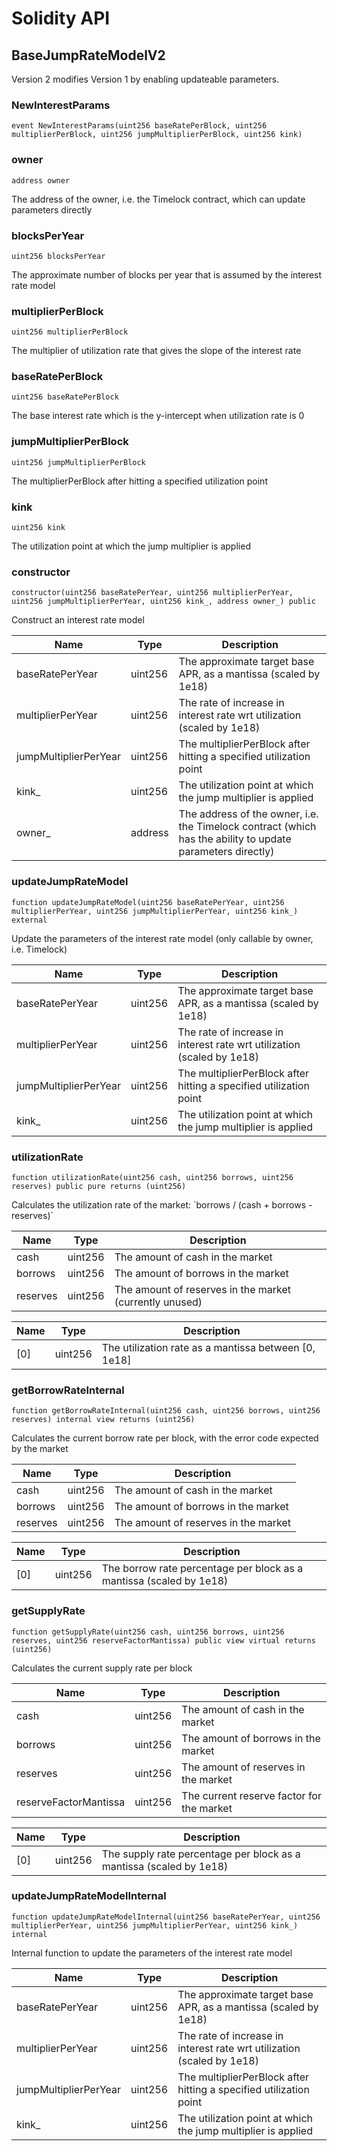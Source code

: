 # Solidity API

## BaseJumpRateModelV2

Version 2 modifies Version 1 by enabling updateable parameters.

### NewInterestParams

```solidity
event NewInterestParams(uint256 baseRatePerBlock, uint256 multiplierPerBlock, uint256 jumpMultiplierPerBlock, uint256 kink)
```

### owner

```solidity
address owner
```

The address of the owner, i.e. the Timelock contract, which can update parameters directly

### blocksPerYear

```solidity
uint256 blocksPerYear
```

The approximate number of blocks per year that is assumed by the interest rate model

### multiplierPerBlock

```solidity
uint256 multiplierPerBlock
```

The multiplier of utilization rate that gives the slope of the interest rate

### baseRatePerBlock

```solidity
uint256 baseRatePerBlock
```

The base interest rate which is the y-intercept when utilization rate is 0

### jumpMultiplierPerBlock

```solidity
uint256 jumpMultiplierPerBlock
```

The multiplierPerBlock after hitting a specified utilization point

### kink

```solidity
uint256 kink
```

The utilization point at which the jump multiplier is applied

### constructor

```solidity
constructor(uint256 baseRatePerYear, uint256 multiplierPerYear, uint256 jumpMultiplierPerYear, uint256 kink_, address owner_) public
```

Construct an interest rate model

| Name | Type | Description |
| ---- | ---- | ----------- |
| baseRatePerYear | uint256 | The approximate target base APR, as a mantissa (scaled by 1e18) |
| multiplierPerYear | uint256 | The rate of increase in interest rate wrt utilization (scaled by 1e18) |
| jumpMultiplierPerYear | uint256 | The multiplierPerBlock after hitting a specified utilization point |
| kink_ | uint256 | The utilization point at which the jump multiplier is applied |
| owner_ | address | The address of the owner, i.e. the Timelock contract (which has the ability to update parameters directly) |

### updateJumpRateModel

```solidity
function updateJumpRateModel(uint256 baseRatePerYear, uint256 multiplierPerYear, uint256 jumpMultiplierPerYear, uint256 kink_) external
```

Update the parameters of the interest rate model (only callable by owner, i.e. Timelock)

| Name | Type | Description |
| ---- | ---- | ----------- |
| baseRatePerYear | uint256 | The approximate target base APR, as a mantissa (scaled by 1e18) |
| multiplierPerYear | uint256 | The rate of increase in interest rate wrt utilization (scaled by 1e18) |
| jumpMultiplierPerYear | uint256 | The multiplierPerBlock after hitting a specified utilization point |
| kink_ | uint256 | The utilization point at which the jump multiplier is applied |

### utilizationRate

```solidity
function utilizationRate(uint256 cash, uint256 borrows, uint256 reserves) public pure returns (uint256)
```

Calculates the utilization rate of the market: &#x60;borrows / (cash + borrows - reserves)&#x60;

| Name | Type | Description |
| ---- | ---- | ----------- |
| cash | uint256 | The amount of cash in the market |
| borrows | uint256 | The amount of borrows in the market |
| reserves | uint256 | The amount of reserves in the market (currently unused) |

| Name | Type | Description |
| ---- | ---- | ----------- |
| [0] | uint256 | The utilization rate as a mantissa between [0, 1e18] |

### getBorrowRateInternal

```solidity
function getBorrowRateInternal(uint256 cash, uint256 borrows, uint256 reserves) internal view returns (uint256)
```

Calculates the current borrow rate per block, with the error code expected by the market

| Name | Type | Description |
| ---- | ---- | ----------- |
| cash | uint256 | The amount of cash in the market |
| borrows | uint256 | The amount of borrows in the market |
| reserves | uint256 | The amount of reserves in the market |

| Name | Type | Description |
| ---- | ---- | ----------- |
| [0] | uint256 | The borrow rate percentage per block as a mantissa (scaled by 1e18) |

### getSupplyRate

```solidity
function getSupplyRate(uint256 cash, uint256 borrows, uint256 reserves, uint256 reserveFactorMantissa) public view virtual returns (uint256)
```

Calculates the current supply rate per block

| Name | Type | Description |
| ---- | ---- | ----------- |
| cash | uint256 | The amount of cash in the market |
| borrows | uint256 | The amount of borrows in the market |
| reserves | uint256 | The amount of reserves in the market |
| reserveFactorMantissa | uint256 | The current reserve factor for the market |

| Name | Type | Description |
| ---- | ---- | ----------- |
| [0] | uint256 | The supply rate percentage per block as a mantissa (scaled by 1e18) |

### updateJumpRateModelInternal

```solidity
function updateJumpRateModelInternal(uint256 baseRatePerYear, uint256 multiplierPerYear, uint256 jumpMultiplierPerYear, uint256 kink_) internal
```

Internal function to update the parameters of the interest rate model

| Name | Type | Description |
| ---- | ---- | ----------- |
| baseRatePerYear | uint256 | The approximate target base APR, as a mantissa (scaled by 1e18) |
| multiplierPerYear | uint256 | The rate of increase in interest rate wrt utilization (scaled by 1e18) |
| jumpMultiplierPerYear | uint256 | The multiplierPerBlock after hitting a specified utilization point |
| kink_ | uint256 | The utilization point at which the jump multiplier is applied |

